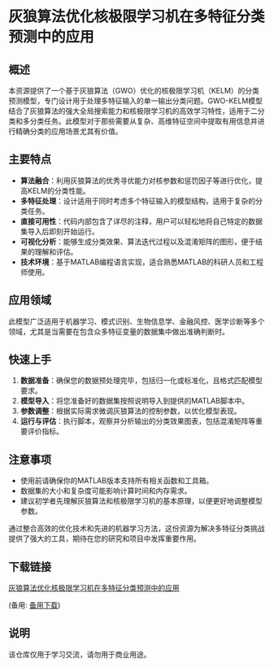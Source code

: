 # 灰狼算法优化核极限学习机在多特征分类预测中的应用

## 概述

本资源提供了一个基于灰狼算法（GWO）优化的核极限学习机（KELM）的分类预测模型，专门设计用于处理多特征输入的单一输出分类问题。GWO-KELM模型结合了灰狼算法的强大全局搜索能力和核极限学习机的高效学习特性，适用于二分类和多分类任务。此模型对于那些需要从复杂、高维特征空间中提取有用信息并进行精确分类的应用场景尤其有价值。

## 主要特点

- **算法融合**：利用灰狼算法的优秀寻优能力对核参数和惩罚因子等进行优化，提高KELM的分类性能。
- **多特征处理**：设计适用于同时考虑多个特征输入的模型结构，适用于复杂的分类任务。
- **直接可用性**：代码内部包含了详尽的注释，用户可以轻松地将自己特定的数据集导入后即刻开始运行。
- **可视化分析**：能够生成分类效果、算法迭代过程以及混淆矩阵的图形，便于结果的理解和评估。
- **技术环境**：基于MATLAB编程语言实现，适合熟悉MATLAB的科研人员和工程师使用。

## 应用领域

此模型广泛适用于机器学习、模式识别、生物信息学、金融风控、医学诊断等多个领域，尤其是当需要在包含众多特征变量的数据集中做出准确判断时。

## 快速上手

1. **数据准备**：确保您的数据预处理完毕，包括归一化或标准化，且格式匹配模型要求。
2. **模型导入**：将您准备好的数据集按照说明导入到提供的MATLAB脚本中。
3. **参数调整**：根据实际需求微调灰狼算法的控制参数，以优化模型表现。
4. **运行与评估**：执行脚本，观察并分析输出的分类效果图表，包括混淆矩阵等重要评价指标。

## 注意事项

- 使用前请确保你的MATLAB版本支持所有相关函数和工具箱。
- 数据集的大小和复杂度可能影响计算时间和内存需求。
- 建议初学者先理解灰狼算法和核极限学习机的基本原理，以便更好地调整模型参数。

通过整合高效的优化技术和先进的机器学习方法，这份资源为解决多特征分类挑战提供了强大的工具，期待在您的研究和项目中发挥重要作用。

## 下载链接
[灰狼算法优化核极限学习机在多特征分类预测中的应用](https://pan.quark.cn/s/56b13ac372f5) 

(备用: [备用下载](https://pan.baidu.com/s/1P6dvp3yVU0rAIVKpkDMuRg?pwd=1234))

## 说明

该仓库仅用于学习交流，请勿用于商业用途。
